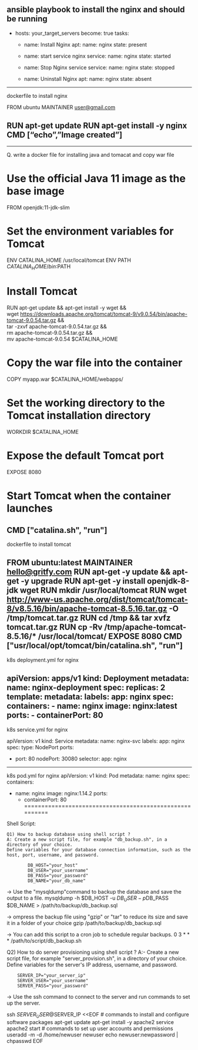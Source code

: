 ansible playbook to install the nginx and should be running 
---
- hosts: your_target_servers
  become: true
  tasks:
    - name: Install Nginx
      apt:
        name: nginx
        state: present

    - name: start service nginx
      service:
        name: nginx
        state: started    
		
    - name: Stop Nginx service
      service:
        name: nginx
        state: stopped

    - name: Uninstall Nginx
      apt:
        name: nginx
        state: absent		
--------------------------------------------------------------------------------------
dockerfile to install nginx

FROM ubuntu 
MAINTAINER user@gmail.com 

RUN apt-get update 
RUN apt-get install -y nginx 
CMD [“echo”,”Image created”] 
-----------------------------------------------------------------------------------------
-----------------------------------------------------------------------------------------

Q. write a docker file for installing java and tomacat and copy war file

# Use the official Java 11 image as the base image
FROM openjdk:11-jdk-slim

# Set the environment variables for Tomcat
ENV CATALINA_HOME /usr/local/tomcat
ENV PATH $CATALINA_HOME/bin:$PATH

# Install Tomcat
RUN apt-get update && apt-get install -y wget && \
    wget https://downloads.apache.org/tomcat/tomcat-9/v9.0.54/bin/apache-tomcat-9.0.54.tar.gz && \
    tar -zxvf apache-tomcat-9.0.54.tar.gz && \
    rm apache-tomcat-9.0.54.tar.gz && \
    mv apache-tomcat-9.0.54 $CATALINA_HOME

# Copy the war file into the container
COPY myapp.war $CATALINA_HOME/webapps/

# Set the working directory to the Tomcat installation directory
WORKDIR $CATALINA_HOME

# Expose the default Tomcat port
EXPOSE 8080

# Start Tomcat when the container launches
CMD ["catalina.sh", "run"]
---------------------------------------------------------
dockerfile to install tomcat

FROM ubuntu:latest
MAINTAINER hello@gritfy.com
RUN apt-get -y update && apt-get -y upgrade
RUN apt-get -y install openjdk-8-jdk wget
RUN mkdir /usr/local/tomcat
RUN wget http://www-us.apache.org/dist/tomcat/tomcat-8/v8.5.16/bin/apache-tomcat-8.5.16.tar.gz -O /tmp/tomcat.tar.gz
RUN cd /tmp && tar xvfz tomcat.tar.gz
RUN cp -Rv /tmp/apache-tomcat-8.5.16/* /usr/local/tomcat/
EXPOSE 8080
CMD ["usr/local/opt/tomcat/bin/catalina.sh", "run"]
------------------------------------------------------------

k8s deployment.yml for nginx

apiVersion: apps/v1
kind: Deployment
metadata:
  name: nginx-deployment
spec:
  replicas: 2
  template:
    metadata:
      labels:
        app: nginx
    spec:
      containers:
      - name: nginx
        image: nginx:latest
        ports:
        - containerPort: 80
----------------------------------------------------------------

k8s service.yml for nginx

apiVersion: v1
kind: Service
metadata:
 name: nginx-svc
 labels:
 app: nginx
spec:
 type: NodePort
 ports:
 - port: 80
 nodePort: 30080
 selector:
 app: nginx
-------------------------------
k8s pod.yml for nginx
apiVersion: v1
kind: Pod
metadata:
  name: nginx
spec:
  containers:
  - name: nginx
    image: nginx:1.14.2
    ports:
    - containerPort: 80
========================================================
	
Shell Script:

	Q1) How to backup database using shell script ?
	A: Create a new script file, for example "db_backup.sh", in a directory of your choice.
	Define variables for your database connection information, such as the host, port, username, and password.
	
			DB_HOST="your_host"
			DB_USER="your_username"
			DB_PASS="your_password"
			DB_NAME="your_db_name"

-> Use the "mysqldump"command to backup the database and save the output to a file.
mysqldump -h $DB_HOST -u $DB_USER -p$DB_PASS $DB_NAME > /path/to/backup/db_backup.sql

-> ompress the backup file using "gzip" or "tar" to reduce its size and save it in a folder of your choice
gzip /path/to/backup/db_backup.sql

-> You can add this script to a cron job to schedule regular backups.
0 3 * * * /path/to/script/db_backup.sh

Q2) How to do server provisioning using shell script ?
A:- Create a new script file, for example "server_provision.sh", in a directory of your choice.
     Define variables for the server's IP address, username, and password.
	 
	    SERVER_IP="your_server_ip"
		SERVER_USER="your_username"
		SERVER_PASS="your_password"
		
-> Use the ssh command to connect to the server and run commands to set up the server.

ssh $SERVER_USER@$SERVER_IP <<EOF
    # commands to install and configure software packages
    apt-get update
    apt-get install -y apache2
    service apache2 start
    # commands to set up user accounts and permissions
    useradd -m -d /home/newuser newuser
    echo newuser:newpassword | chpasswd
EOF
